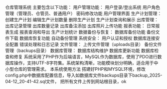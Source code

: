 仓库管理系统
主要包含以下功能：
用户管理功能：
用户登录/登出系统
用户角色管理（管理员、仓管员、普通用户）
密码修改功能
用户管理界面
生产计划管理：
创建生产计划
编辑生产计划数量
删除生产计划
生产计划查询和展示
出库管理：
出库记录管理
出库数量记录
出库备注添加
出库照片上传功能
报表功能：
日常报表生成
报表查询和导出
生产计划统计
数据备份与恢复：
数据库备份功能
备份文件下载
数据库恢复功能
自动备份管理
系统安全：
用户认证和授权
数据库连接安全配置
错误处理和日志记录
文件管理：
上传文件管理（uploads目录）
备份文件管理（backups目录）
数据库管理：
数据库结构维护
数据库更新功能
数据库检查和修复
系统采用了PHP作为后端语言，MySQL作为数据库，使用了PDO进行数据库操作，支持UTF-8字符集。系统架构清晰，功能模块划分明确，适合用于中小型仓库的管理需求。
本系统使用方法
搭建好PHP和MYSQL环境，修改config.php中数据库配置信息，导入如数据库文件backups目录下backup_2025-04-12_20-41-42.sql文件，
把所有文件上传到网站根目录，ok
